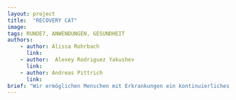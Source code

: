 ```yaml
---
layout: project
title:  "RECOVERY CAT"
image:
tags: RUNDE7, ANWENDUNGEN, GESUNDHEIT
authors:
    - author: Alissa Rohrbach
      link:
    - author:  Alexey Rodriguez Yakushev
      link:
    - author: Andreas Pittrich
      link:
brief: "Wir ermöglichen Menschen mit Erkrankungen ein kontinuierliches und vertrauliches Reporting."
---
```

